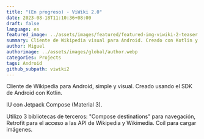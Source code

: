 ```yaml
---
title: "(En progreso) - ViWiki 2.0"
date: 2023-08-18T11:10:36+08:00
draft: false
language: es
featured_image: ../assets/images/featured/featured-img-viwiki-2-teaser.png
summary: Cliente de Wikipedia visual para Android. Creado con Kotlin y Jetpack Compose.
author: Miguel
authorimage: ../assets/images/global/author.webp
categories: Projects
tags: Android
github_subpath: viwiki2
---
```


Cliente de Wikipedia para Android, simple y visual. Creado usando el SDK de Android con Kotlin.

IU con Jetpack Compose (Material 3).

Utilizo 3 bibliotecas de terceros: "Compose destinations" para navegación, Retrofit para el acceso a las API de Wikipedia y Wikimedia. Coil para cargar imágenes.
